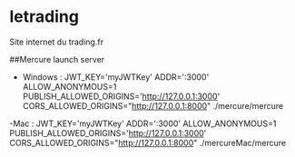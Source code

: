 # letrading
Site internet du trading.fr

##Mercure launch server

- Windows :
JWT_KEY='myJWTKey' ADDR=':3000' ALLOW_ANONYMOUS=1 PUBLISH_ALLOWED_ORIGINS='http://127.0.0.1:3000' CORS_ALLOWED_ORIGINS="http://127.0.0.1:8000" ./mercure/mercure

-Mac :
JWT_KEY='myJWTKey' ADDR=':3000' ALLOW_ANONYMOUS=1 PUBLISH_ALLOWED_ORIGINS='http://127.0.0.1:3000' CORS_ALLOWED_ORIGINS="http://127.0.0.1:8000" ./mercureMac/mercure
